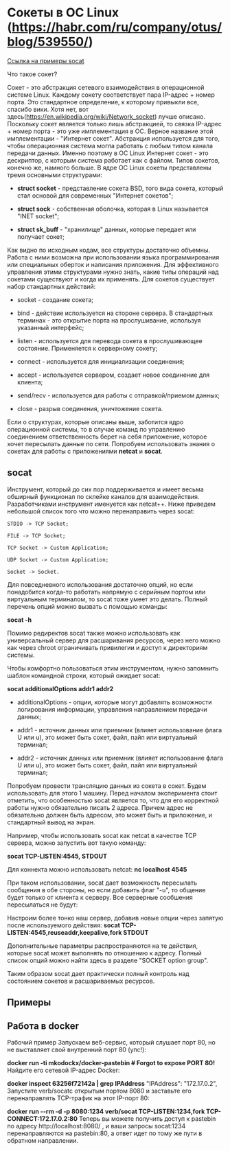 # Сокеты в ОС Linux (https://habr.com/ru/company/otus/blog/539550/)

[Ссылка на примеры socat](https://linux-notes.org/ustanovka-socat-v-unix-linux/)

Что такое сокет?

Сокет - это абстракция сетевого взаимодействия в операционной системе Linux. Каждому сокету соответствует пара IP-адрес + номер порта. Это стандартное определение, к которому привыкли все, спасибо вики. Хотя нет, вот здесь(https://en.wikipedia.org/wiki/Network_socket) лучше описано. Поскольку сокет является только лишь абстракцией, то связка IP-адрес + номер порта - это уже имплементация в ОС. Верное название этой имплементации - "Интернет сокет". Абстракция используется для того, чтобы операционная система могла работать с любым типом канала передачи данных. Именно поэтому в ОС Linux Интернет сокет - это дескриптор, с которым система работает как с файлом. Типов сокетов, конечно же, намного больше. В ядре ОС Linux сокеты представлены тремя основными структурами:

- __struct socket__ - представление сокета BSD, того вида сокета, который стал основой для современных "Интернет сокетов";

- __struct sock__ - собственная оболочка, которая в Linux называется "INET socket";

- __struct sk_buff__ - "хранилище" данных, которые передает или получает сокет;

Как видно по исходным кодам, все структуры достаточно объемны. Работа с ними возможна при использовании языка программирования или специальных оберток и написания приложения. Для эффективного управления этими структурами нужно знать, какие типы операций над сокетами существуют и когда их применять. Для сокетов существует набор стандартных действий:

- socket - создание сокета;

- bind - действие используется на стороне сервера. В стандартных терминах - это открытие порта на прослушивание, используя указанный интерфейс;

- listen - используется для перевода сокета в прослушивающее состояние. Применяется к серверному сокету;

- connect - используется для инициализации соединения;

- accept - используется сервером, создает новое соединение для клиента;

- send/recv - используется для работы с отправкой/приемом данных;

- close - разрыв соединения, уничтожение сокета.

Если о структурах, которые описаны выше, заботится ядро операционной системы, то в случае команд по управлению соединением ответственность берет на себя приложение, которое хочет пересылать данные по сети. Попробуем использовать знания о сокетах для работы с приложениями __netcat__ и __socat__.

## socat

Инструмент, который до сих пор поддерживается и имеет весьма обширный функционал по склейке каналов для взаимодействия. Разработчиками инструмент именуется как netcat++. Ниже приведем небольшой список того что можно перенаправить через socat:

    STDIO -> TCP Socket;

    FILE -> TCP Socket;

    TCP Socket -> Custom Application;

    UDP Socket -> Custom Application;

    Socket -> Socket.

Для повседневного использования достаточно опций, но если понадобится когда-то работать напрямую с серийным портом или виртуальным терминалом, то socat тоже умеет это делать. Полный перечень опций можно вызвать с помощью команды:

__socat -h__

Помимо редиректов socat также можно использовать как универсальный сервер для расшаривания ресурсов, через него можно как через chroot ограничивать привилегии и доступ к директориям системы.

Чтобы комфортно пользоваться этим инструментом, нужно запомнить шаблон командной строки, который ожидает socat:

__socat additionalOptions addr1 addr2__

- additionalOptions - опции, которые могут добавлять возможности логирования информации, управления направлением передачи данных;

- addr1 - источник данных или приемник (влияет использование флага U или u), это может быть сокет, файл, пайп или виртуальный терминал;

- addr2 - источник данных или приемник (влияет использование флага U или u), это может быть сокет, файл, пайп или виртуальный терминал;

Попробуем провести трансляцию данных из сокета в сокет. Будем использовать для этого 1 машину. Перед началом эксперимента стоит отметить, что особенностью socat является то, что для его корректной работы нужно обязательно писать 2 адреса. Причем адрес не обязательно должен быть адресом, это может быть и приложение, и стандартный вывод на экран.

Например, чтобы использовать socat как netcat в качестве TCP сервера, можно запустить вот такую команду:

__socat TCP-LISTEN:4545, STDOUT__

Для коннекта можно использовать netcat:
__nc localhost 4545__

При таком использовании, socat дает возможность пересылать сообщения в обе стороны, но если добавить флаг "-u", то общение будет только от клиента к серверу. Все серверные сообшения пересылаться не будут:

Настроим более тонко наш сервер, добавив новые опции через запятую после используемого действия:
__socat TCP-LISTEN:4545,reuseaddr,keepalive,fork STDOUT__

Дополнительные параметры распространяются на те действия, которые socat может выполнять по отношению к адресу. Полный список опций можно найти здесь в разделе "SOCKET option group".

Таким образом socat дает практически полный контроль над состоянием сокетов и расшариваемых ресурсов.

## Примеры


## Работа в docker

Рабочий пример
Запускаем веб-сервис, который слушает порт 80, но не выставляет свой внутренний порт 80 (упс!):

__docker run -ti mkodockx/docker-pastebin   # Forgot to expose PORT 80!__
Найдите его сетевой IP-адрес Docker:

__docker inspect 63256f72142a | grep IPAddress__
                    "IPAddress": "172.17.0.2",
Запустите verb/socatс открытым портом 8080 и заставьте его перенаправлять TCP-трафик на этот IP-порт 80:

__docker run --rm -d -p 8080:1234 verb/socat TCP-LISTEN:1234,fork TCP-CONNECT:172.17.0.2:80__
Теперь вы можете получить доступ к pastebin по адресу http://localhost:8080/ , и ваши запросы socat:1234 перенаправляются на pastebin:80, а ответ идет по тому же пути в обратном направлении.